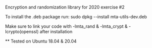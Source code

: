 Encryption and randomization library for 2020 exercise #2

To install the .deb package run:
sudo dpkg --install mta-utils-dev.deb 

Make sure to link your code with -lmta_rand & -lmta_crypt & -lcrypto(openssl) after installation

** Tested on Ubuntu 18.04 & 20.04
